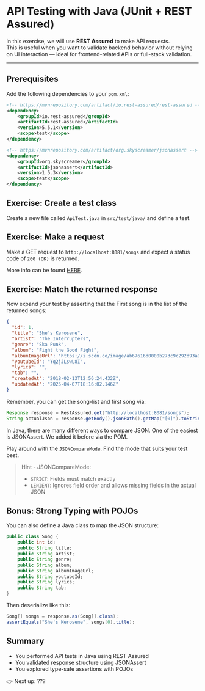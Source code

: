# API Testing with Java (JUnit + REST Assured)

In this exercise, we will use **REST Assured** to make API requests.  
This is useful when you want to validate backend behavior without relying on UI interaction — ideal for frontend-related APIs or full-stack validation.

---

## Prerequisites

Add the following dependencies to your `pom.xml`:

```xml
<!-- https://mvnrepository.com/artifact/io.rest-assured/rest-assured -->
<dependency>
    <groupId>io.rest-assured</groupId>
    <artifactId>rest-assured</artifactId>
    <version>5.5.1</version>
    <scope>test</scope>
</dependency>

<!-- https://mvnrepository.com/artifact/org.skyscreamer/jsonassert -->
<dependency>
    <groupId>org.skyscreamer</groupId>
    <artifactId>jsonassert</artifactId>
    <version>1.5.3</version>
    <scope>test</scope>
</dependency>
```

## Exercise: Create a test class

Create a new file called `ApiTest.java` in `src/test/java/` and define a test.

## Exercise: Make a request

Make a GET request to `http://localhost:8081/songs` and expect a status code of `200 (OK)` is returned.

More info can be found [HERE](https://rest-assured.io/).

## Exercise: Match the returned response

Now expand your test by asserting that the First song is in the list of the returned songs:

```json
{
  "id": 1,
  "title": "She's Kerosene",
  "artist": "The Interrupters",
  "genre": "Ska Punk",
  "album": "Fight the Good Fight",
  "albumImageUrl": "https://i.scdn.co/image/ab67616d0000b273c9c292d93a9d27c4762cb559",
  "youtubeId": "Yq2jJLswL8I",
  "lyrics": "",
  "tab": "",
  "createdAt": "2018-02-13T12:56:24.432Z",
  "updatedAt": "2025-04-07T18:16:02.146Z"
}
```

Remember, you can get the song-list and first song via:
```java
Response response = RestAssured.get("http://localhost:8081/songs");
String actualJson = response.getBody().jsonPath().getMap("[0]").toString();
```

In Java, there are many different ways to compare JSON. One of the easiest is JSONAssert. We added it before via the POM.

Play around with the `JSONCompareMode`. Find the mode that suits your test best.


> Hint - JSONCompareMode:
> - `STRICT`: Fields must match exactly
> - `LENIENT`: Ignores field order and allows missing fields in the actual JSON

## Bonus: Strong Typing with POJOs

You can also define a Java class to map the JSON structure:

```java
public class Song {
    public int id;
    public String title;
    public String artist;
    public String genre;
    public String album;
    public String albumImageUrl;
    public String youtubeId;
    public String lyrics;
    public String tab;
}
```

Then deserialize like this:

```java
Song[] songs = response.as(Song[].class);
assertEquals("She's Kerosene", songs[0].title);
```

## Summary

- You performed API tests in Java using REST Assured
- You validated response structure using JSONAssert
- You explored type-safe assertions with POJOs

👉 Next up: ???